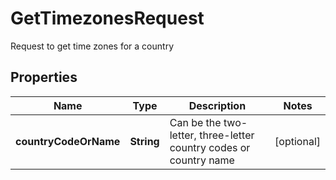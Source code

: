 

# GetTimezonesRequest

Request to get time zones for a country

## Properties

| Name | Type | Description | Notes |
|------------ | ------------- | ------------- | -------------|
|**countryCodeOrName** | **String** | Can be the two-letter, three-letter country codes or country name |  [optional] |



